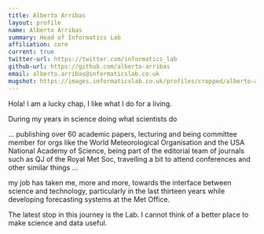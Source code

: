 ```yaml
---
title: Alberto Arribas
layout: profile
name: Alberto Arribas
summary: Head of Informatics Lab
affiliation: core
current: true
twitter-url: https://twitter.com/informatics_lab
github-url: https://github.com/alberto-arribas
email: alberto.arribas@informaticslab.co.uk
mugshot: https://images.informaticslab.co.uk/profiles/cropped/alberto-arribas.png
---
```


Hola! I am a lucky chap, I like what I do for a living.

During my years in science doing what scientists do

... publishing over 60 academic papers, lecturing and being committee member for orgs like the World Meteorological Organisation and the USA National Academy of Science, being part of the editorial team of journals such as QJ of the Royal Met Soc, travelling a bit to attend conferences and other similar things ...

 my job has taken me, more and more, towards the interface between science and technology, particularly in the last thirteen years while developing forecasting systems at the Met Office.

The latest stop in this journey is the Lab. I cannot think of a better place to make science and data useful.
